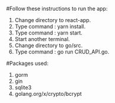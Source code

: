 #Follow these instructions to run the app:
1. Change directory to react-app.
2. Type command : yarn install.
3. Type command : yarn start.
4. Start another terminal. 
5. Change directory to go/src.
6. Type command : go run CRUD_API.go.

#Packages used:
1. gorm
2. gin
3. sqlite3
4. golang.org/x/crypto/bcrypt
